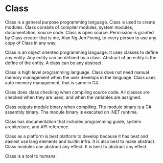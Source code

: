 # Class

Class is a general purpose programming language.
Class is used to create modules.
Class consists of compiler modules, system modules, documentation, source code.
Class is open source.
Permission is granted by Class creator that is me, Alan Ng Jen Foong, to every person to use any copy of Class in any way.

Class is an object oriented programming language.
It uses classes to define any entity.
Any entity can be defined by a class.
Abstract of an entity is the define of the entity.
A class can be any abstract.

Class is high level programming language.
Class does not need manual memory management when the user develops in the language.
Class uses auto memory management, that is same in C#.

Class does class checking when compiling source code.
All classes are checked when they are used, and when the variables are assigned.

Class outputs module binary when compiling.
The module binary is a C# assembly binary.
The module binary is executed on .NET runtime.

Class has documentation that includes programming guide, system architecture, and API reference.
 
Class as a platform is best platform to develop because it has best and easiest use lang elements and builtin infra.
It is also best to make abstract.
Class modules can abstract any effect. It is best to abstract any effect.

Class is a tool to humans.
